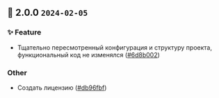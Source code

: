 ## 🎉 2.0.0 `2024-02-05`
### ✨ Feature
- Тщательно пересмотренный конфигурация и структуру проекта, функциональный код не изменялся ([#6d8b002](https://github.com/kwooshung/files/commit/6d8b002d988ba340d7618f2eeddb8857e7cb18dd))
### Other
- Создать лицензию ([#db96fbf](https://github.com/kwooshung/files/commit/db96fbffa2eef48b6e2185d800933ec853bd9c12))

